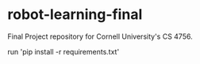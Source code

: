 # robot-learning-final

Final Project repository for Cornell University's CS 4756.

run 'pip install -r requirements.txt'
